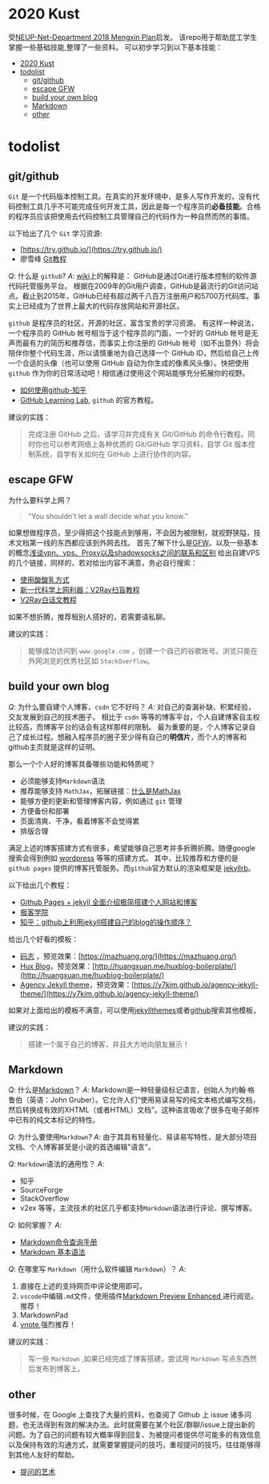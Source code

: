 # 2020 Kust
受[NEUP-Net-Department 2018 Mengxin Plan](https://github.com/johncruyff14/mengxin-2018)启发。
该repo用于帮助昆工学生掌握一些基础技能,整理了一些资料。
可以初步学习到以下基本技能：
- [2020 Kust](#2020-kust)
- [todolist](#todolist)
  * [git/github](#git/github)
  * [escape GFW](#escape-GFW)
  * [build your own blog](#build-your-own-blog)
  * [Markdown](#markdown)
  * [other](#other)

# todolist
## git/github
`Git` 是一个代码版本控制工具。在真实的开发环境中，是多人写作开发的，没有代码控制工具几乎不可能完成任何开发工具，因此是每一个程序员的**必备技能**。合格的程序员应该把使用去代码控制工具管理自己的代码作为一种自然而然的事情。

以下给出了几个 `Git` 学习资源:
* [https://try.github.io/](https://try.github.io/)
* 廖雪峰 [Git教程](https://www.liaoxuefeng.com/wiki/0013739516305929606dd18361248578c67b8067c8c017b000)

*Q*: 什么是 `github`?
*A*: [wiki](https://en.wikipedia.org/wiki/GitHub)上的解释是：
GitHub是通过Git进行版本控制的软件源代码托管服务平台。
根据在2009年的Git用户调查，GitHub是最流行的Git访问站点。截止到2015年，GitHub已经有超过两千八百万注册用户和5700万代码库。事实上已经成为了世界上最大的代码存放网站和开源社区。

`github` 是程序员的社区，开源的社区，富含宝贵的学习资源。
有这样一种说法，一个程序员的 GitHub 帐号相当于这个程序员的门面，一个好的 GitHub 帐号是无声而最有力的简历和推荐信，而事实上你注册的 GitHub 帐号（如不出意外）将会陪伴你整个代码生涯，所以请慎重地为自己选择一个 GitHub ID，然后给自己上传一个合适的头像（也可以使用 GitHub 自动为你生成的像素风头像）。快把使用 `github` 作为你的日常活动吧！相信通过使用这个网站能够充分拓展你的视野。

* [如何使用github-知乎](https://www.zhihu.com/question/20070065)
* [GitHub Learning Lab](https://lab.github.com/), `github` 的官方教程。

建议的实践：
> 完成注册 GitHub 之后，请学习并完成有关 Git/GitHub 的命令行教程。同时你也可以参考网络上各种优质的 Git/GitHub 学习资料，自学 Git 版本控制系统，自学有关如何在 GitHub 上进行协作的内容。

## escape GFW
为什么要科学上网？
> “You shouldn’t let a wall decide what you know.”

如果想做程序员，至少得把这个技能点到够用，不会因为被限制，就视野狭隘，技术文档第一线的东西都应该到外网去找。
首先了解下什么是[GFW](https://zh.wikipedia.org/wiki/防火长城)。以及一些基本的概念[浅谈vpn、vps、Proxy以及shadowsocks之间的联系和区别](https://medium.com/@thomas_summon/浅谈vpn-vps-proxy以及shadowsocks之间的联系和区别-b0198f92db1b)
给出自建VPS的几个链接，同样的，若对给出内容不满意，务必自行搜索：
* [使用酸酸乳方式](https://beiyuan.me/over-the-wall-2/)
* [新一代科学上网利器：V2Ray扫盲教程](http://blog.whiterabbitxyj.com/2018/08/31/V2Ray/)
* [V2Ray白话文教程](https://toutyrater.github.io/)

如果不想折腾，推荐租别人搭好的，若需要请私聊。

建议的实践：
> 能够成功访问到 `www.google.com` ，创建一个自己的谷歌账号。浏览只能在外网浏览的优秀社区如 `StackOverflow`。

## build your own blog
*Q*: 为什么要自建个人博客，`csdn` 它不好吗？
*A*: 对自己的查漏补缺、积累经验，交友发展到自己的技术圈子。
相比于 `csdn` 等等的博客平台，个人自建博客自主权比较高，而博客平台的话会有这样那样的限制。
最为重要的是，个人博客记录自己了成长过程。想融入程序员的圈子至少得有自己的**明信片**，而个人的博客和github主页就是这样的证明。


那么一个个人好的博客具备哪些功能和特质呢？

* 必须能够支持`Markdown`语法
* 推荐能够支持 `MathJax`，拓展链接：[什么是MathJax](http://docs.mathjax.org/en/latest/basic/mathjax.html)
*  能够方便的更新和管理博客内容，例如通过 `git` 管理
* 方便备份和部署
* 页面清爽、干净，看着博客不会觉得累
* 排版合理

满足上述的博客搭建方式有很多，希望能够自己思考并多折腾折腾。随便google搜索会得到例如 [wordpress](https://zhuanlan.zhihu.com/p/91746059) 等等的搭建方式。
其中，比较推荐和方便的是 `github pages` 提供的博客托管服务。而`github`官方默认的渲染框架是 [jekyllrb](https://jekyllrb.com/)。

以下给出几个教程：
* [Github Pages + jekyll 全面介绍极简搭建个人网站和博客 ](https://zhuanlan.zhihu.com/p/51240503)
* [极客学院](https://wiki.jikexueyuan.com/project/jekyll/github-pages.html)
* [知乎：github上利用jekyll搭建自己的blog的操作顺序？](https://www.zhihu.com/question/30018945)

给出几个好看的模板：
* [码志](https://github.com/mzlogin/mzlogin.github.io) ，预览效果：[https://mazhuang.org/](https://mazhuang.org/)
* [Hux Blog](https://github.com/Huxpro/huxpro.github.io)，预览效果：[http://huangxuan.me/huxblog-boilerplate/](http://huangxuan.me/huxblog-boilerplate/)
* [Agency Jekyll theme](https://github.com/y7kim/agency-jekyll-theme)，预览效果：[https://y7kim.github.io/agency-jekyll-theme/](https://y7kim.github.io/agency-jekyll-theme/)

如果对上面给出的模板不满意，可以使用[jekyllthemes](http://jekyllthemes.org/)或者[github](https://github.com/search?q=Jekyll+Themes)搜索其他模板，

建议的实践：
> 搭建一个属于自己的博客，并且大方地向朋友展示！

## Markdown
*Q*: 什么是[Markdown](https://zh.wikipedia.org/zh-hans/Markdown)？
*A*: Markdown是一种轻量级标记语言，创始人为约翰·格鲁伯（英语：John Gruber）。它允许人们“使用易读易写的纯文本格式编写文档，然后转换成有效的XHTML（或者HTML）文档”。这种语言吸收了很多在电子邮件中已有的纯文本标记的特性。

*Q*: 为什么要使用`Markdown`?
*A*: 由于其具有轻量化、易读易写特性，是大部分项目文档、个人博客甚至是小说的首选编辑"语言"。

*Q*: `Markdown`语法的通用性？
*A*:
* 知乎
* SourceForge
* StackOverflow
* v2ex
等等，主流技术的社区几乎都支持`Markdown`语法进行评论、撰写博客。


*Q*: 如何掌握？
*A*:
* [Markdown命令查询手册](http://liuxihao.com/Manual/Markdown命令查询手册/)
* [Markdown 基本语法](http://younghz.github.io/Markdown/)

*Q*: 在哪里写 `Markdown`（用什么软件编辑 `Markdown`）？
*A*:
1. 直接在上述的支持网页中评论使用即可。
2. `vscode`中编辑`.md`文件，使用插件[Markdown Preview Enhanced
](https://marketplace.visualstudio.com/items?itemName=shd101wyy.markdown-preview-enhanced)进行阅览。推荐！
3. MarkdownPad
4. [vnote](https://github.com/tamlok/vnote),强烈推荐！



建议的实践：
> 写一些 `Markdown` ,如果已经完成了博客搭建，尝试用 `Markdown` 写点东西然后发布到博客上。

## other
很多时候，在 Google 上查找了大量的资料，也查阅了 Github 上 issue 诸多问题，也无法得到有效的解决办法。此时就需要在某个社区/群聊/issue上提出新的问题。为了自己的问题有较大概率得到回复、为被提问者提供尽可能多的有效信息以及保持有效的沟通方式，就需要掌握提问的技巧，重视提问的技巧，往往能够得到其他人友好的帮助。
* [提问的艺术](https://github.com/ryanhanwu/How-To-Ask-Questions-The-Smart-Way)